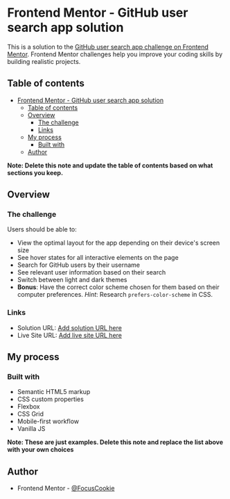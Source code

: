 # Frontend Mentor - GitHub user search app solution

This is a solution to the [GitHub user search app challenge on Frontend Mentor](https://www.frontendmentor.io/challenges/github-user-search-app-Q09YOgaH6). Frontend Mentor challenges help you improve your coding skills by building realistic projects.

## Table of contents

- [Frontend Mentor - GitHub user search app solution](#frontend-mentor---github-user-search-app-solution)
  - [Table of contents](#table-of-contents)
  - [Overview](#overview)
    - [The challenge](#the-challenge)
    - [Links](#links)
  - [My process](#my-process)
    - [Built with](#built-with)
  - [Author](#author)

**Note: Delete this note and update the table of contents based on what sections you keep.**

## Overview

### The challenge

Users should be able to:

- View the optimal layout for the app depending on their device's screen size
- See hover states for all interactive elements on the page
- Search for GitHub users by their username
- See relevant user information based on their search
- Switch between light and dark themes
- **Bonus**: Have the correct color scheme chosen for them based on their computer preferences. _Hint_: Research `prefers-color-scheme` in CSS.

### Links

- Solution URL: [Add solution URL here](https://github.com/FocusCookie/fm-github-user-search-app/)
- Live Site URL: [Add live site URL here](https://focuscookie.github.io/fm-github-user-search-app/)

## My process

### Built with

- Semantic HTML5 markup
- CSS custom properties
- Flexbox
- CSS Grid
- Mobile-first workflow
- Vanilla JS

**Note: These are just examples. Delete this note and replace the list above with your own choices**

## Author

- Frontend Mentor - [@FocusCookie](https://www.frontendmentor.io/profile/FocusCookie)
